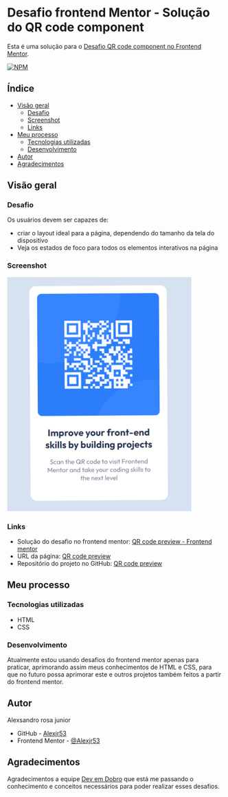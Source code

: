 # Desafio frontend Mentor - Solução do QR code component

Esta é uma solução para o [Desafio QR code component no Frontend Mentor](https://www.frontendmentor.io/challenges/qr-code-component-iux_sIO_H).

[![NPM](https://img.shields.io/bower/l/MI)](https://github.com/Alexjr53/QR-code-card/blob/main/LICENSE)

## Índice

- [Visão geral](#visão-geral)
  - [Desafio](#desafio)
  - [Screenshot](#screenshot)
  - [Links](#links)
- [Meu processo](#meu-processo)
  - [Tecnologias utilizadas](#tecnologias-utilizadas)
  - [Desenvolvimento](#desenvolvimento)
- [Autor](#autor)
- [Agradecimentos](#agradecimentos)

## Visão geral

### Desafio

Os usuários devem ser capazes de:

- criar o layout ideal para a página, dependendo do tamanho da tela do dispositivo
- Veja os estados de foco para todos os elementos interativos na página

### Screenshot
![QR code](src/design/screenshot.png)

### Links

- Solução do desafio no frontend mentor: [QR code preview - Frontend mentor](https://www.frontendmentor.io/solutions/qr-code-card-component-j6cSiBTBXR)
- URL da página: [QR code preview](https://alexjr53.github.io/QR-code-card/) 
- Repositório do projeto no GitHub: [QR code preview](https://github.com/Alexjr53/QR-code-card)

## Meu processo

### Tecnologias utilizadas

- HTML
- CSS

### Desenvolvimento

Atualmente estou usando desafios do frontend mentor apenas para praticar, aprimorando assim meus conhecimentos de HTML e CSS, para que no futuro possa aprimorar este e outros projetos também feitos a partir do frontend mentor.

## Autor
Alexsandro rosa junior

- GitHub - [Alexjr53](https://github.com/Alexjr53)
- Frontend Mentor - [@Alexjr53](https://www.frontendmentor.io/profile/Alexjr53)

## Agradecimentos
Agradecimentos a equipe [Dev em Dobro](https://www.instagram.com/devemdobro/) que está me passando o conhecimento e conceitos necessários para poder realizar esses desafios.
